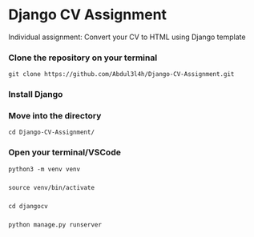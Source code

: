 # Django CV Assignment
 Individual assignment: Convert your CV to HTML using Django template

### Clone the repository on your terminal
 `git clone https://github.com/Abdul3l4h/Django-CV-Assignment.git` 
 
### Install Django
 
### Move into the directory
`cd Django-CV-Assignment/`

### Open your terminal/VSCode
`python3 -m venv venv`

### 
`source venv/bin/activate`

###
`cd djangocv`

###
`python manage.py runserver`
